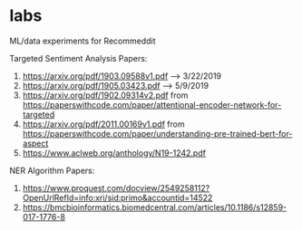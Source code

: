 # labs
ML/data experiments for Recommeddit

Targeted Sentiment Analysis Papers: 
1) https://arxiv.org/pdf/1903.09588v1.pdf --> 3/22/2019
2) https://arxiv.org/pdf/1905.03423.pdf --> 5/9/2019
3) https://arxiv.org/pdf/1902.09314v2.pdf from https://paperswithcode.com/paper/attentional-encoder-network-for-targeted
4) https://arxiv.org/pdf/2011.00169v1.pdf from https://paperswithcode.com/paper/understanding-pre-trained-bert-for-aspect
5) https://www.aclweb.org/anthology/N19-1242.pdf

NER Algorithm Papers:
1) https://www.proquest.com/docview/2549258112?OpenUrlRefId=info:xri/sid:primo&accountid=14522
2) https://bmcbioinformatics.biomedcentral.com/articles/10.1186/s12859-017-1776-8
